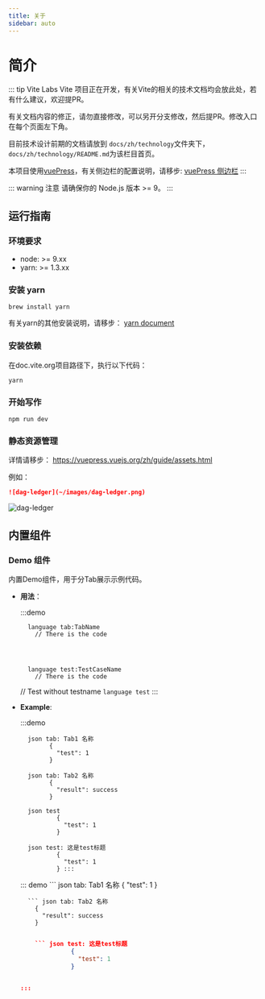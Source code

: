 ```yaml
---
title: 关于
sidebar: auto
---
```

# 简介

::: tip Vite Labs Vite 项目正在开发，有关Vite的相关的技术文档均会放此处，若有什么建议，欢迎提PR。

有关文档内容的修正，请勿直接修改，可以另开分支修改，然后提PR。修改入口在每个页面左下角。

目前技术设计前期的文档请放到 `docs/zh/technology`文件夹下，`docs/zh/technology/README.md`为该栏目首页。

本项目使用[vuePress](https://vuepress.vuejs.org/zh/)，有关侧边栏的配置说明，请移步: [vuePress 侧边栏](https://vuepress.vuejs.org/zh/default-theme-config/#%E4%BE%A7%E8%BE%B9%E6%A0%8F) :::

::: warning 注意 请确保你的 Node.js 版本 >= 9。 :::

## 运行指南

### 环境要求

* node: >= 9.xx
* yarn: >= 1.3.xx

### 安装 yarn

    brew install yarn
    

有关yarn的其他安装说明，请移步： [yarn document](https://yarnpkg.com/en/docs/install#mac-stable)

### 安装依赖

在doc.vite.org项目路径下，执行以下代码：

    yarn
    

### 开始写作

    npm run dev
    

### 静态资源管理

详情请移步： <https://vuepress.vuejs.org/zh/guide/assets.html>

例如：

```markdown
![dag-ledger](~/images/dag-ledger.png)
```

![dag-ledger](~/images/dag-ledger.png)

## 内置组件

### Demo 组件

内置Demo组件，用于分Tab展示示例代码。

* **用法**：
    
    :::demo 
    
        language tab:TabName
          // There is the code
    
      
    
    
        language test:TestCaseName
          // There is the code
    
    // Test without testname ```language test``` :::

* **Example**:
    
    :::demo 
    
        json tab: Tab1 名称
              {
                "test": 1
              }
    
        json tab: Tab2 名称
              {
                "result": success
              }
    
        json test
                {
                  "test": 1
                }
    
        json test: 这是test标题
                {
                  "test": 1
                } :::
    
    ::: demo ``` json tab: Tab1 名称 { "test": 1 }
    
        ``` json tab: Tab2 名称
          {
            "result": success
          }
        
    
    ``` json test { "test": 1 }
    
        ``` json test: 这是test标题
                  {
                    "test": 1
                  }
        
    
    :::
